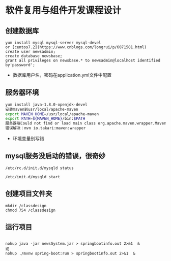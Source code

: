 # 软件复用与组件开发课程设计

## 创建数据库
```
yum install mysql mysql-server mysql-devel
or [centos7.2](https://www.cnblogs.com/longrui/p/6071581.html)
create user newsadmin;
create database newsbase;
grant all privileges on newsbase.* to newsadmin@localhost identified by'password';
```
* 数据库用户名，密码在application.yml文件中配置

## 服务器环境
```bash
yum install java-1.8.0-openjdk-devel
安装maven到usr/local/apache-maven
export MAVEN_HOME=/usr/local/apache-maven
export PATH=${MAVEN_HOME}/bin:$PATH
服务器端Could not find or load main class org.apache.maven.wrapper.MavenWrapperMain
错误解决：mvn io.takari:maven:wrapper
```
* 环境变量别写错
## mysql服务没启动的错误，很奇妙
```
/etc/rc.d/init.d/mysqld status 

/etc/init.d/mysqld start
```
## 创建项目文件夹

```
mkdir /classdesign
chmod 754 /classdesign
```
## 运行项目
```

nohup java -jar newsSystem.jar > springbootinfo.out 2>&1  &
或
nohup ./mvnw spring-boot:run > springbootinfo.out 2>&1  &
```
